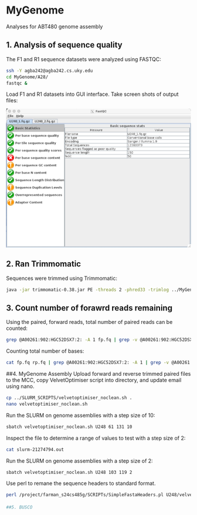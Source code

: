 # MyGenome
Analyses for ABT480 genome assembly

## 1. Analysis of sequence quality
The F1 and R1 sequence datasets were analyzed using FASTQC:
```bash
ssh -Y agba242@agba242.cs.uky.edu
cd MyGenome/A28/
fastqc &
```
Load F1 and R1 datasets into GUI interface.
Take screen shots of output files:

![/data/U248_1.fq.qz.jpg](/data/U248_1.fq.qz.jpg)

## 2. Ran Trimmomatic
Sequences were trimmed using Trimmomatic:
```bash
java -jar trimmomatic-0.38.jar PE -threads 2 -phred33 -trimlog ../MyGenome/A28/U248_1.fq.gz U248_2.fq.gz U248_1_paired.fastq U248_1_unpaired.fastq U248_2_paired.fastq U248_2_unpaired.fastq CROP:280 SLIDINGWINDOW:20:20 MINLEN:120
```

## 3. Count number of forawrd reads remaining
Using the paired, forward reads, total number of paired reads can be counted:
```bash
grep @A00261:902:HGC52DSX7:2: -A 1 fp.fq | grep -v @A00261:902:HGC52DSX7:2: | grep -v ^- | wc -l
```
Counting total number of bases:
```bash
cat fp.fq rp.fq | grep @A00261:902:HGC52DSX7:2: -A 1 | grep -v @A00261:902:HGC52DSX7:2: | grep -v ^- | grep '[AGTCN]' -o | wc -l
```

##4. MyGenome Assembly
Upload forward and reverse trimmed paired files to the MCC, copy VelvetOptimiser script into directory, and update email using nano.
```bash
cp ../SLURM_SCRIPTS/velvetoptimiser_noclean.sh .
nano velvetoptimiser_noclean.sh
```
Run the SLURM on genome assemblies with a step size of 10:
```bash
sbatch velvetoptimiser_noclean.sh U248 61 131 10
```
Inspect the file to determine a range of values to test with a step size of 2:
```bash
cat slurm-21274794.out
```
Run the SLURM on genome assemblies with a step size of 2:
```bash
sbatch velvetoptimiser_noclean.sh U248 103 119 2
```
Use perl to remane the sequence headers to standard format.
```bash
perl /project/farman_s24cs485g/SCRIPTs/SimpleFastaHeaders.pl U248/velvet_U248_103_119_2_noclean/U248.fasta U248

##5. BUSCO

